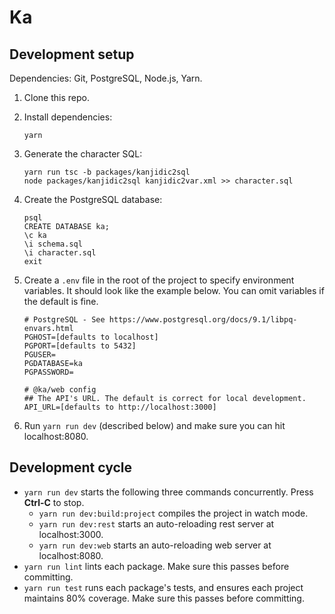 # Ka

## Development setup

Dependencies: Git, PostgreSQL, Node.js, Yarn.

 1. Clone this repo.

 2. Install dependencies:
    ```
    yarn
    ```

 3. Generate the character SQL:
    ```
    yarn run tsc -b packages/kanjidic2sql
    node packages/kanjidic2sql kanjidic2var.xml >> character.sql
    ```

 4. Create the PostgreSQL database:
    ```
    psql
    CREATE DATABASE ka;
    \c ka
    \i schema.sql
    \i character.sql
    exit
    ```

 5. Create a `.env` file in the root of the project to specify environment
    variables. It should look like the example below. You can omit variables
    if the default is fine.
    ```
    # PostgreSQL - See https://www.postgresql.org/docs/9.1/libpq-envars.html
    PGHOST=[defaults to localhost]
    PGPORT=[defaults to 5432]
    PGUSER=
    PGDATABASE=ka
    PGPASSWORD=

    # @ka/web config
    ## The API's URL. The default is correct for local development.
    API_URL=[defaults to http://localhost:3000]
    ```

 6. Run `yarn run dev` (described below) and make sure you can hit localhost:8080.

## Development cycle

  * `yarn run dev` starts the following three commands concurrently. Press
    **Ctrl-C** to stop.
      * `yarn run dev:build:project` compiles the project in watch mode.
      * `yarn run dev:rest` starts an auto-reloading rest server at
        localhost:3000.
      * `yarn run dev:web` starts an auto-reloading web server at
        localhost:8080.
  * `yarn run lint` lints each package. Make sure this passes before committing.
  * `yarn run test` runs each package's tests, and ensures each project
    maintains 80% coverage. Make sure this passes before committing.
